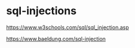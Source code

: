 # sql-injections

https://www.w3schools.com/sql/sql_injection.asp

https://www.baeldung.com/sql-injection
